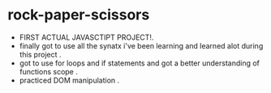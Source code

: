 # rock-paper-scissors
- FIRST ACTUAL JAVASCTIPT PROJECT!.
- finally got to use all the synatx i've been learning and learned alot during this project .
- got to use for loops and if statements and got a better understanding of functions scope .
- practiced DOM manipulation .


